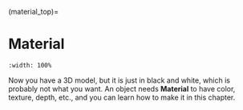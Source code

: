 (material_top)=

# Material
```{figure} ../../assets/material/opening.gif
:width: 100%
```
Now you have a 3D model, but it is just in black and white, which is probably not what you want. An object needs **Material** to have color, texture, depth, etc., and you can learn how to make it in this chapter.